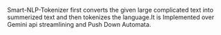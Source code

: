  Smart-NLP-Tokenizer first converts the given large complicated text into summerized text and then tokenizes the language.It is Implemented over Gemini api streamlining and Push Down Automata.
